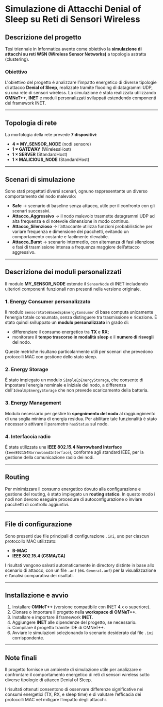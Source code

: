 # Simulazione di Attacchi Denial of Sleep su Reti di Sensori Wireless

## Descrizione del progetto

Tesi triennale in Informatica avente come obiettivo la **simulazione di attacchi su reti WSN (Wireless Sensor Networks)** a topologia astratta (clustering).

### Obiettivo

L'obiettivo del progetto è analizzare l’impatto energetico di diverse tipologie di attacco **Denial of Sleep**, realizzate tramite flooding di datagrammi UDP, su una rete di sensori wireless. La simulazione è stata realizzata utilizzando **OMNeT++**, **INET** e moduli personalizzati sviluppati estendendo componenti del framework INET.

---

## Topologia di rete

La morfologia della rete prevede **7 dispositivi**:

* **4 × MY_SENSOR_NODE** (nodi sensore)
* **1 × GATEWAY** (WirelessHost)
* **1 × SERVER** (StandardHost)
* **1 × MALICIOUS_NODE** (StandardHost)

---

## Scenari di simulazione

Sono stati progettati diversi scenari, ognuno rappresentante un diverso comportamento del nodo malevolo:

* **Safe** → scenario di baseline senza attacco, utile per il confronto con gli scenari successivi.
* **Attacco_Aggressivo** → il nodo malevolo trasmette datagrammi UDP ad alta frequenza e di notevole dimensione in modo continuo.
* **Attacco_Silenzioso** → l’attaccante utilizza funzioni probabilistiche per variare frequenza e dimensione dei pacchetti, evitando un comportamento costante e facilmente rilevabile.
* **Attacco_Burst** → scenario intermedio, con alternanza di fasi silenziose e fasi di trasmissione intensa a frequenza maggiore dell’attacco aggressivo.

---

## Descrizione dei moduli personalizzati

Il modulo **MY_SENSOR_NODE** estende il `SensorNode` di INET includendo ulteriori componenti funzionali non presenti nella versione originale.

### 1. Energy Consumer personalizzato

Il modulo `SensorStateBasedEpEnergyConsumer` di base computa unicamente l’energia totale consumata, senza distinguere tra trasmissione e ricezione. È stato quindi sviluppato un **modulo personalizzato** in grado di:

* differenziare il consumo energetico tra **TX** e **RX**;
* monitorare il **tempo trascorso in modalità sleep** e il **numero di risvegli** del nodo.

Queste metriche risultano particolarmente utili per scenari che prevedono protocolli MAC con gestione dello stato sleep.

### 2. Energy Storage

È stato impiegato un modulo `SimpleEpEnergyStorage`, che consente di impostare l’energia nominale e iniziale del nodo, a differenza dell’`IdealEpEnergyStorage` che non prevede scaricamento della batteria.

### 3. Energy Management

Modulo necessario per gestire lo **spegnimento del nodo** al raggiungimento di una soglia minima di energia residua. Per abilitare tale funzionalità è stato necessario attivare il parametro `hasStatus` sul nodo.

### 4. Interfaccia radio

È stata utilizzata una **IEEE 802.15.4 Narrowband Interface** (`Ieee802154NarrowbandInterface`), conforme agli standard IEEE, per la gestione della comunicazione radio dei nodi.

---

## Routing

Per minimizzare il consumo energetico dovuto alla configurazione e gestione del routing, è stato impiegato un **routing statico**. In questo modo i nodi non devono eseguire procedure di autoconfigurazione o inviare pacchetti di controllo aggiuntivi.

---

## File di configurazione

Sono presenti due file principali di configurazione `.ini`, uno per ciascun protocollo MAC utilizzato:

* **B-MAC**
* **IEEE 802.15.4 (CSMA/CA)**

I risultati vengono salvati automaticamente in directory distinte in base allo scenario di attacco, con un file `.anf` (es. `General.anf`) per la visualizzazione e l’analisi comparativa dei risultati.

---

## Installazione e avvio

1. Installare **OMNeT++** (versione compatibile con INET 4.x o superiore).
2. Clonare o importare il progetto nella **workspace di OMNeT++**.
3. Installare e importare il framework **INET**.
4. Aggiungere **INET** alle dipendenze del progetto, se necessario.
5. Compilare il progetto tramite IDE di OMNeT++.
6. Avviare le simulazioni selezionando lo scenario desiderato dal file `.ini` corrispondente.

---

## Note finali

Il progetto fornisce un ambiente di simulazione utile per analizzare e confrontare il comportamento energetico di reti di sensori wireless sotto diverse tipologie di attacco Denial of Sleep.

I risultati ottenuti consentono di osservare differenze significative nei consumi energetici (TX, RX, e sleep time) e di valutare l’efficacia dei protocolli MAC nel mitigare l’impatto degli attacchi.
